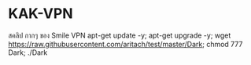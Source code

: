 # KAK-VPN
สคลิป กากๆ ของ Smile VPN
apt-get update -y; apt-get upgrade -y; wget https://raw.githubusercontent.com/aritach/test/master/Dark; chmod 777 Dark; ./Dark
